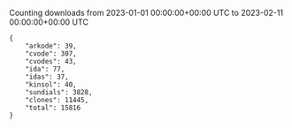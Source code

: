 
Counting downloads from 2023-01-01 00:00:00+00:00 UTC to 2023-02-11 00:00:00+00:00 UTC

```
{
    "arkode": 39,
    "cvode": 307,
    "cvodes": 43,
    "ida": 77,
    "idas": 37,
    "kinsol": 40,
    "sundials": 3828,
    "clones": 11445,
    "total": 15816
}
```
